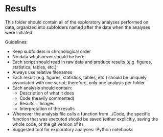 Results
=====

This folder should contain all of the exploratory analyses performed on data, organized into subfolders named after the date when the analyses were initiated

Guidelines:
- Keep subfolders in chronological order
- No data whatsoever should be here
- Each script should read in raw data and produce results (e.g. figures, statistics, tables, etc.)
- Always use relative filenames
- Each result (e.g. figures, statistics, tables, etc.) should be uniquely associated with one script; therefore, only one analysis per folder
- Each analysis should contain:
	- Description of what it does
	- Code (heavily commented)
	- Results + Images
	- Interpretation of the results
- Whenever the analysis file calls a function from ../Code, the specific function that was executed should be saved (either explicitly, saving the whole code, or the git version of it)
- Suggested tool for exploratory analyses: IPython notebooks